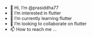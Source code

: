 - 👋 Hi, I’m @prasiddha77
- 👀 I’m interested in flutter
- 🌱 I’m currently learning flutter
- 💞️ I’m looking to collaborate on flutter 
- 📫 How to reach me ...

<!---
prasiddha77/prasiddha77 is a ✨ special ✨ repository because its `README.md` (this file) appears on your GitHub profile.
You can click the Preview link to take a look at your changes.
--->
